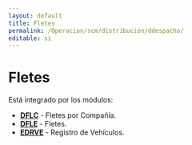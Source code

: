 ```yaml
---
layout: default
title: Fletes
permalink: /Operacion/scm/distribucion/ddespacho/
editable: si
---
```


# Fletes

Está integrado por los módulos:

* [**DFLC**](http://docs.oasiscom.com/Operacion/scm/distribucion/ddespacho/dflc) - Fletes por Compañía.
* [**DFLE**](http://docs.oasiscom.com/Operacion/scm/distribucion/ddespacho/dfle) - Fletes.
* [**EDRVE**](http://docs.oasiscom.com/Operacion/scm/distribucion/ddespacho/edrve) - Registro de Vehículos.
